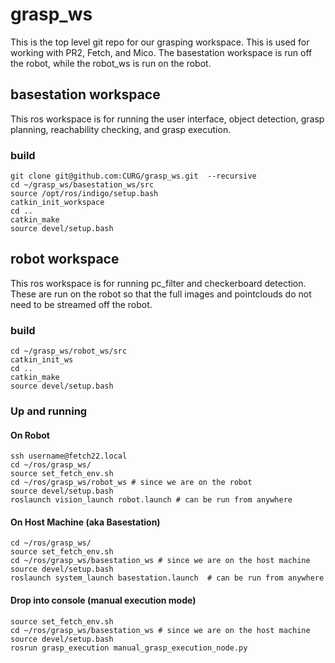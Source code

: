 # grasp_ws

This is the top level git repo for our grasping workspace. This is used for working with PR2, Fetch, and Mico.  The basestation workspace is run off the robot, while the robot_ws is run on the robot.  

## basestation workspace
This ros workspace is for running the user interface, object detection, grasp planning, reachability checking, and grasp execution.

### build
```
git clone git@github.com:CURG/grasp_ws.git  --recursive
cd ~/grasp_ws/basestation_ws/src
source /opt/ros/indigo/setup.bash
catkin_init_workspace
cd ..
catkin_make
source devel/setup.bash
```

## robot workspace
This ros workspace is for running pc_filter and checkerboard detection.  These are run on the robot so that the full images and pointclouds do not need to be streamed off the robot. 

### build
```
cd ~/grasp_ws/robot_ws/src
catkin_init_ws
cd ..
catkin_make
source devel/setup.bash
```
### Up and running

#### On Robot 
```
ssh username@fetch22.local
cd ~/ros/grasp_ws/
source set_fetch_env.sh
cd ~/ros/grasp_ws/robot_ws # since we are on the robot
source devel/setup.bash
roslaunch vision_launch robot.launch # can be run from anywhere
```


#### On Host Machine (aka Basestation)
```
cd ~/ros/grasp_ws/
source set_fetch_env.sh
cd ~/ros/grasp_ws/basestation_ws # since we are on the host machine
source devel/setup.bash
roslaunch system_launch basestation.launch  # can be run from anywhere
```
#### Drop into console (manual execution mode)
```
source set_fetch_env.sh
cd ~/ros/grasp_ws/basestation_ws # since we are on the host machine
source devel/setup.bash
rosrun grasp_execution manual_grasp_execution_node.py 
```

